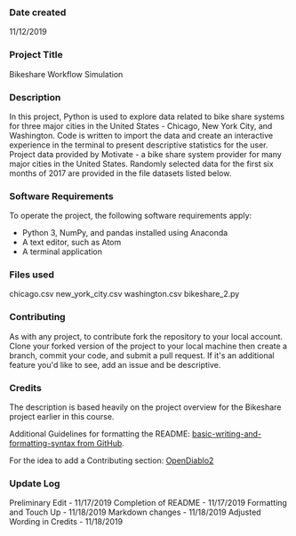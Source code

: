 ### Date created
11/12/2019

### Project Title
Bikeshare Workflow Simulation

### Description
In this project, Python is used to explore data related to bike share systems for three major cities in the United States - Chicago, New York City, and Washington.  Code is written to import the data and create an interactive experience in the terminal to present descriptive statistics for the user.  Project data provided by Motivate - a bike share system provider for many major cities in the United States.  Randomly selected data for the first six months of 2017 are provided in the file datasets listed below.

### Software Requirements
To operate the project, the following software requirements apply:
- Python 3, NumPy, and pandas installed using Anaconda
- A text editor, such as Atom
- A terminal application

### Files used
chicago.csv
new_york_city.csv
washington.csv
bikeshare_2.py

### Contributing
As with any project, to contribute fork the repository to your local account.  Clone your forked version of the project to your local machine then create a branch, commit your code, and submit a pull request.  If it's an additional feature you'd like to see, add an issue and be descriptive.  

### Credits
The description is based heavily on the project overview for the Bikeshare project earlier in this course.

Additional Guidelines for formatting the README:
[basic-writing-and-formatting-syntax from GitHub](https://help.github.com/en/github/writing-on-github/basic-writing-and-formatting-syntax).

For the idea to add a Contributing section:
[OpenDiablo2](https://github.com/OpenDiablo2/OpenDiablo2/blob/master/README.md)

### Update Log
Preliminary Edit - 11/17/2019
Completion of README - 11/17/2019
Formatting and Touch Up - 11/18/2019
Markdown changes - 11/18/2019
Adjusted Wording in Credits - 11/18/2019
